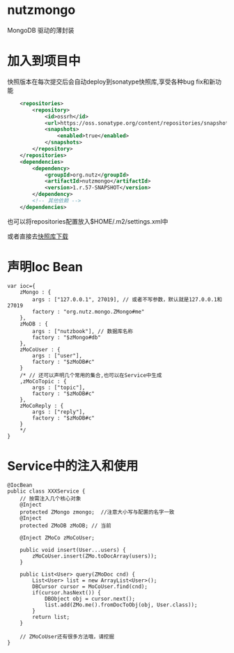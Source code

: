nutzmongo
=========

MongoDB 驱动的薄封装

# 加入到项目中

快照版本在每次提交后会自动deploy到sonatype快照库,享受各种bug fix和新功能

```xml
	<repositories>
		<repository>
			<id>ossrh</id>
			<url>https://oss.sonatype.org/content/repositories/snapshots</url>
			<snapshots>
				<enabled>true</enabled>
			</snapshots>
		</repository>
	</repositories>
	<dependencies>
		<dependency>
			<groupId>org.nutz</groupId>
			<artifactId>nutzmongo</artifactId>
			<version>1.r.57-SNAPSHOT</version>
		</dependency>
		<!-- 其他依赖 -->
	</dependencies>
```

也可以将repositories配置放入$HOME/.m2/settings.xml中

或者直接去[快照库下载](https://oss.sonatype.org/content/repositories/snapshots/org/nutz/nutz/1.r.57-SNAPSHOT/)

# 声明Ioc Bean

	var ioc={
		zMongo : {
			args : ["127.0.0.1", 27019], // 或者不写参数，默认就是127.0.0.1和27019
			factory : "org.nutz.mongo.ZMongo#me"
		},
		zMoDB : {
			args : ["nutzbook"], // 数据库名称
			factory : "$zMongo#db"
		},
		zMoCoUser : {
			args : ["user"],
			factory : "$zMoDB#c"
		}
		/* // 还可以声明几个常用的集合,也可以在Service中生成
		,zMoCoTopic : {
			args : ["topic"],
			factory : "$zMoDB#c"
		},
		zMoCoReply : {
			args : ["reply"],
			factory : "$zMoDB#c"
		}
		*/
	}

# Service中的注入和使用

	@IocBean
	public class XXXService {
		// 按需注入几个核心对象
		@Inject 
		protected ZMongo zmongo;  //注意大小写与配置的名字一致
		@Inject
		protected ZMoDB zMoDB; // 当前
		
		@Inject ZMoCo zMoCoUser;
		
		public void insert(User...users) {
			zMoCoUser.insert(ZMo.toDocArray(users));
		}
		
		public List<User> query(ZMoDoc cnd) {
			List<User> list = new ArrayList<User>();
			DBCursor cursor = MoCoUser.find(cnd);
			if(cursor.hasNext()) {
       			DBObject obj = cursor.next();
       			list.add(ZMo.me().fromDocToObj(obj, User.class));
    		}
    		return list;
		}
		
		// ZMoCoUser还有很多方法哦，请挖掘
	}